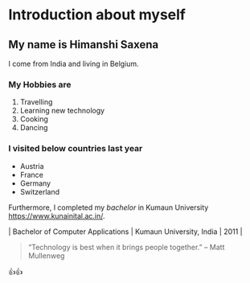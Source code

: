 # Introduction about myself

## My name is Himanshi Saxena

I come from India and living in Belgium.

### My Hobbies are

1. Travelling
2. Learning new technology
3. Cooking
4. Dancing

### I visited below countries last year

- Austria
- France
- Germany
- Switzerland

Furthermore, I completed my _bachelor_ in Kumaun University
<https://www.kunainital.ac.in/>.

| Bachelor of Computer Applications | Kumaun University, India | 2011 |

> “Technology is best when it brings people together.” – Matt Mullenweg

👍👍